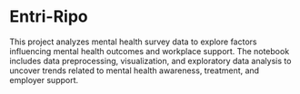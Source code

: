 # Entri-Ripo
This project analyzes mental health survey data to explore factors influencing mental health outcomes and workplace support. The notebook includes data preprocessing, visualization, and exploratory data analysis to uncover trends related to mental health awareness, treatment, and employer support.
